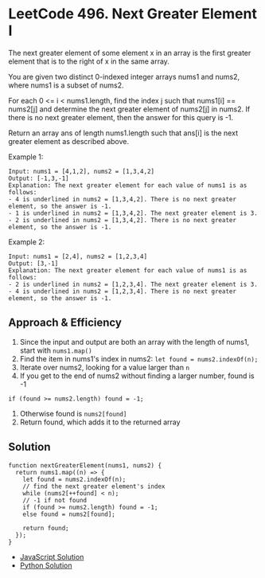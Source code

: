 # LeetCode 496. Next Greater Element I
The next greater element of some element x in an array is the first greater element that is to the right of x in the same array.

You are given two distinct 0-indexed integer arrays nums1 and nums2, where nums1 is a subset of nums2.

For each 0 <= i < nums1.length, find the index j such that nums1[i] == nums2[j] and determine the next greater element of nums2[j] in nums2. If there is no next greater element, then the answer for this query is -1.

Return an array ans of length nums1.length such that ans[i] is the next greater element as described above.

Example 1:
```
Input: nums1 = [4,1,2], nums2 = [1,3,4,2]
Output: [-1,3,-1]
Explanation: The next greater element for each value of nums1 is as follows:
- 4 is underlined in nums2 = [1,3,4,2]. There is no next greater element, so the answer is -1.
- 1 is underlined in nums2 = [1,3,4,2]. The next greater element is 3.
- 2 is underlined in nums2 = [1,3,4,2]. There is no next greater element, so the answer is -1.
```
Example 2:
```
Input: nums1 = [2,4], nums2 = [1,2,3,4]
Output: [3,-1]
Explanation: The next greater element for each value of nums1 is as follows:
- 2 is underlined in nums2 = [1,2,3,4]. The next greater element is 3.
- 4 is underlined in nums2 = [1,2,3,4]. There is no next greater element, so the answer is -1.
```


## Approach & Efficiency
1. Since the input and output are both an array with the length of nums1, start with `nums1.map()`
1. Find the item in nums1's index in nums2: `let found = nums2.indexOf(n);`
1. Iterate over nums2, looking for a value larger than `n`
  1. If you get to the end of nums2 without finding a larger number, found is -1
  
    if (found >= nums2.length) found = -1;
    
  1. Otherwise found is `nums2[found]`
1. Return found, which adds it to the returned array

## Solution
```
function nextGreaterElement(nums1, nums2) {
  return nums1.map((n) => {
    let found = nums2.indexOf(n);
    // find the next greater element's index
    while (nums2[++found] < n);
    // -1 if not found
    if (found >= nums2.length) found = -1;
    else found = nums2[found];

    return found;
  });
}
```

- [JavaScript Solution](./orderedArray.js)
- [Python Solution](../../../python/code_challenges/arrays/move_zeroes/README.md)
